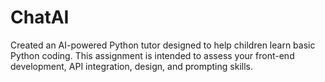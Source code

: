 # ChatAI
 Created an AI-powered Python tutor designed to help children learn basic Python coding. This assignment is intended to assess your front-end development, API integration, design, and prompting skills.
